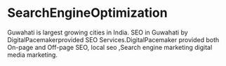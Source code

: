# SearchEngineOptimization
Guwahati is largest growing cities in India. SEO in Guwahati by DigitalPacemakerprovided SEO Services.DigitalPacemaker provided both On-page and Off-page SEO, local seo ,Search engine marketing digital media marketing.
